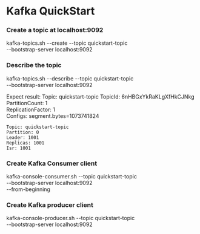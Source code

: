 # Kafka QuickStart

### Create a topic at localhost:9092

kafka-topics.sh --create --topic quickstart-topic \
--bootstrap-server localhost:9092

### Describe the topic 
kafka-topics.sh --describe --topic quickstart-topic \
--bootstrap-server localhost:9092

Expect result:
    Topic: quickstart-topic 
    TopicId: 6nHBGxYkRaKLgXfHkCJNkg 
    PartitionCount: 1       
    ReplicationFactor: 1  
    Configs: segment.bytes=1073741824

    Topic: quickstart-topic 
    Partition: 0    
    Leader: 1001    
    Replicas: 1001  
    Isr: 1001

### Create Kafka Consumer client
kafka-console-consumer.sh --topic quickstart-topic \
--bootstrap-server localhost:9092 \
--from-beginning

### Create Kafka producer client
kafka-console-producer.sh --topic quickstart-topic \
--bootstrap-server localhost:9092
